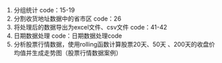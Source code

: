 1. 分组统计 code：15-19
2. 分割收货地址数据中的省市区 code：26
3. 将处理后的数据导出为excel文件、csv文件 code：41-42
4. 日期数据处理 code：日期数据处理code
5. 分析股票行情数据，使用rolling函数计算股票20天、50天 、200天的收盘价均值并生成走势图（股票行情数据案例）

